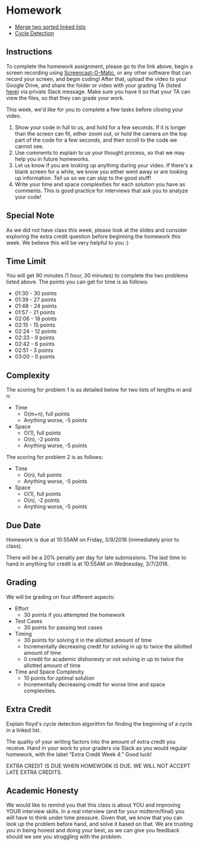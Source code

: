 # Homework
- [Merge two sorted linked lists ](https://www.hackerrank.com/challenges/merge-two-sorted-linked-lists/problem)
- [Cycle Detection](https://www.hackerrank.com/challenges/detect-whether-a-linked-list-contains-a-cycle/problem)

  
## Instructions
  
To complete the homework assignment, please go to the link above, begin a screen recording using [Screencast-O-Matic](https://screencast-o-matic.com/), or any other software that can record your screen, and begin coding! After that, upload the video to your Google Drive, and share the folder or video with your grading TA (listed [here](https://github.com/UMD-CS-STICs/389Ospring18/blob/master/Grading%20TA%20Assignments.pdf)) via private Slack message. Make sure you have it so that your TA can view the files, so that they can grade your work.

This week, we'd like for you to complete a few tasks before closing your video.
  1. Show your code in full to us, and hold for a few seconds. If it is longer than the screen can fit, either zoom out, or hold the camera on the top part of the code for a few seconds, and then scroll to the code we cannot see.
  2. Use comments to explain to us your thought process, so that we may help you in future homeworks.
  3. Let us know if you are looking up anything during your video. If there's a blank screen for a while, we know you either went away or are looking up information. Tell us so we can skip to the good stuff!
  4. Write your time and space complexities for each solution you have as comments. This is good practice for interviews that ask you to analyze your code!

## Special Note

As we did not have class this week, please look at the slides and consider exploring the extra credit question before beginning the homework this week. We believe this will be very helpful to you :)

## Time Limit

You will get 90 minutes (1 hour, 30 minutes) to complete the two problems listed above. The points you can get for time is as follows:
  - 01:30 - 30 points
  - 01:39 - 27 points
  - 01:48 - 24 points
  - 01:57 - 21 points
  - 02:06 - 18 points
  - 02:15 - 15 points
  - 02:24 - 12 points
  - 02:33 - 9 points
  - 02:42 - 6 points
  - 02:51 - 3 points
  - 03:00 - 0 points
 
 ## Complexity
 
The scoring for problem 1 is as detailed below for two lists of lengths m and n:

  - Time
    - O(m+n), full points
    - Anything worse, -5 points
  - Space
    - O(1), full points
    - O(n), -2 points
    - Anything worse, -5 points

The scoring for problem 2 is as follows:

  - Time
    - O(n), full points
    - Anything worse, -5 points
  - Space
    - O(1), full points
    - O(n), -2 points
    - Anything worse, -5 points   

## Due Date
Homework is due at 10:55AM on Friday, 3/9/2018 (immediately prior to class).

There will be a 20% penalty per day for late submissions. The last time to hand in anything for credit is at 10:55AM on Wednesday, 3/7/2018.

## Grading
We will be grading on four different aspects:
- Effort
  - 30 points if you attempted the homework
- Test Cases
  - 30 points for passing test cases
- Timing 
  - 30 points for solving it in the allotted amount of time
  - Incrementally decreasing credit for solving in up to twice the allotted amount of time
  - 0 credit for academic dishonesty or not solving in up to twice the allotted amount of time
- Time and Space Complexity
  - 10 points for optimal solution
  - Incrementally decreasing credit for worse time and space complexities.

## Extra Credit
Explain floyd's cycle detection algorithm for finding the beginning of a cycle in a linked list.

The quality of your writing factors into the amount of extra credit you receive. Hand in your work to your graders via Slack as you would regular homework, with the label “Extra Credit Week 4.” Good luck!

EXTRA CREDIT IS DUE WHEN HOMEWORK IS DUE. WE WILL NOT ACCEPT LATE EXTRA CREDITS.

## Academic Honesty
We would like to remind you that this class is about YOU and improving YOUR interview skills. In a real interview (and for your midterm/final) you will have to think under time pressure. Given that, we know that you can look up the problem before hand, and solve it based on that. We are trusting you in being honest and doing your best, as we can give you feedback should we see you struggling with the problem.
